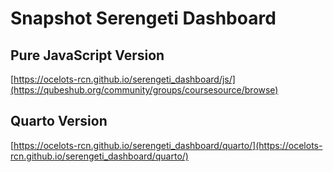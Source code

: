 # Snapshot Serengeti Dashboard

## Pure JavaScript Version
[https://ocelots-rcn.github.io/serengeti_dashboard/js/](https://qubeshub.org/community/groups/coursesource/browse)

## Quarto Version
[https://ocelots-rcn.github.io/serengeti_dashboard/quarto/](https://ocelots-rcn.github.io/serengeti_dashboard/quarto/)
